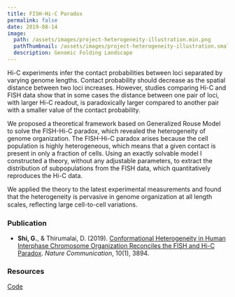 ```yaml
---
title: FISH-Hi-C Paradox
permalink: false
date: 2019-08-14
image:
  path: /assets/images/project-heterogeneity-illustration.min.png
  pathThumbnail: /assets/images/project-heterogeneity-illustration.small.min.png
  description: Genomic Folding Landscape
---
```


Hi-C experiments infer the contact probabilities between loci separated by varying genome lengths. Contact probability should decrease as the spatial distance between two loci increases. However, studies comparing Hi-C and FISH data show that in some cases the distance between one pair of loci, with larger Hi-C readout, is paradoxically larger compared to another pair with a smaller value of the contact probability.

We proposed a theoretical framework based on Generalized Rouse Model to solve the FISH-Hi-C paradox, which revealed the heterogeneity of genome organization. The FISH-Hi-C paradox arises because the cell population is highly heterogeneous, which means that a given contact is present in only a fraction of cells. Using an exactly solvable model I constructed a theory, without any adjustable parameters, to extract the distribution of subpopulations from the FISH data, which quantitatively reproduces the Hi-C data.

We applied the theory to the latest experimental measurements and found that the heterogeneity is pervasive in genome organization at all length scales, reﬂecting large cell-to-cell variations.

### Publication

* **Shi, G.**, & Thirumalai, D. (2019). [Conformational Heterogeneity in Human Interphase Chromosome Organization Reconciles the FISH and Hi-C Paradox](https://www.nature.com/articles/s41467-019-11897-0). *Nature Communication*, 10(1), 3894.

### Resources

[Code](https://github.com/anyuzx/chromosome-heterogeneity-analysis)
